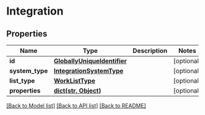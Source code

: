 # Integration

## Properties
Name | Type | Description | Notes
------------ | ------------- | ------------- | -------------
**id** | [**GloballyUniqueIdentifier**](GloballyUniqueIdentifier.md) |  | [optional] 
**system_type** | [**IntegrationSystemType**](IntegrationSystemType.md) |  | [optional] 
**list_type** | [**WorkListType**](WorkListType.md) |  | [optional] 
**properties** | [**dict(str, Object)**](Object.md) |  | [optional] 

[[Back to Model list]](../README.md#documentation-for-models) [[Back to API list]](../README.md#documentation-for-api-endpoints) [[Back to README]](../README.md)

